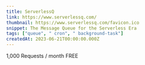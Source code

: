 ```yaml
---
title: ServerlessQ
link: https://www.serverlessq.com/
thumbnail: https://www.serverlessq.com/favicon.ico
snippet: The Message Queue for the Serverless Era
tags: ["queue", " cron", " background-task"]
createdAt: 2023-06-21T00:00:00.000Z
---
```

1,000 Requests / month FREE